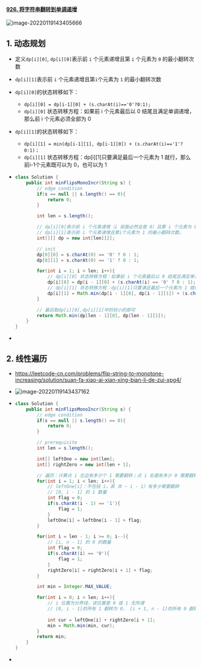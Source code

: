 #### [926. 将字符串翻转到单调递增](https://leetcode-cn.com/problems/flip-string-to-monotone-increasing/)

![image-20220119143405666](https://raw.githubusercontent.com/TWDH/Leetcode-From-Zero/pictures/img/image-20220119143405666.png)

## 1. 动态规划

- 定义`dp[i][0]`, `dp[i][0]`表示前 `i` 个元素递增且第 `i` 个元素为 `0` 的最小翻转次数

- `dp[i][1]`表示前 `i` 个元素递增且第`i`个元素为 `1` 的最小翻转次数

- `dp[i][0]`的状态转移如下：

  - `dp[i][0] = dp[i-1][0] + (s.charAt(i)=='0'?0:1);`
  - `dp[i][0]` 状态转移方程：如果前 i 个元素最后以 0 结尾且满足单调递增，那么前 i 个元素必须全部为 0

- `dp[i][1]`的状态转移如下：

  - `dp[i][1] = min(dp[i-1][1], dp[i-1][0]) + (s.charAt(i)=='1'?0:1)；`
  - `dp[i][1]` 状态转移方程：dp[i][1]只要满足最后一个元素为 1 就行，那么前i-1个元素既可以为 0，也可以为 1

- ```java
  class Solution {
      public int minFlipsMonoIncr(String s) {
          // edge condition
          if(s == null || s.length() == 0){
              return 0;
          }
  
          int len = s.length();
  
          // dp[i][0]表示前 i 个元素递增（i 前面必然全是 0）且第 i 个元素为 0 的最小翻转次数，
          // dp[i][1]表示前 i 个元素递增且第i个元素为 1 的最小翻转次数。
          int[][] dp = new int[len][2];
  
          // init
          dp[0][0] = s.charAt(0) == '0' ? 0 : 1;
          dp[0][1] = s.charAt(0) == '1' ? 0 : 1;
  
          for(int i = 1; i < len; i++){
              // dp[i][0] 状态转移方程：如果前 i 个元素最后以 0 结尾且满足单调递增，那么前 i 个元素必须全部为 0
              dp[i][0] = dp[i - 1][0] + (s.charAt(i) == '0' ? 0 : 1);
              // dp[i][1] 状态转移方程：dp[i][1]只要满足最后一个元素为 1 就行，那么前i-1个元素既可以为 0，也可以为 1
              dp[i][1] = Math.min(dp[i - 1][0], dp[i - 1][1]) + (s.charAt(i) == '1' ? 0 : 1); 
          }
  
          // 最后取dp[i][0],dp[i][1]中的较小的即可
          return Math.min(dp[len - 1][0], dp[len - 1][1]);
      }
  }
  ```

- 

## 2. 线性遍历

- https://leetcode-cn.com/problems/flip-string-to-monotone-increasing/solution/suan-fa-xiao-ai-xian-xing-bian-li-de-zui-xpg4/

- ![image-20220119143437162](https://raw.githubusercontent.com/TWDH/Leetcode-From-Zero/pictures/img/image-20220119143437162.png)

- ```java
  class Solution {
      public int minFlipsMonoIncr(String s) {
          // edge condition
          if(s == null || s.length() == 0){
              return 0;
          }
  
          // prerequisite
          int len = s.length();
  
          int[] leftOne = new int[len];
          int[] rightZero = new int[len + 1];
  
          // 遍历：计算点 i 左边有多少个 1 需要翻转；点 i 右面有多少 0 需要翻转
          for(int i = 1; i < len; i++){
              // leftOne[i]：不包括 i，其（0 ~ i - 1）有多少需要翻转
              // [0, i - 1] 的 1 数量
              int flag = 0;
              if(s.charAt(i - 1) == '1'){
                  flag = 1;
              }
              leftOne[i] = leftOne[i - 1] + flag;
          } 
  
          for(int i = len - 1; i >= 0; i--){
              // [i, n - 1] 的 0 的数量
              int flag = 0;
              if(s.charAt(i) == '0'){
                  flag = 1;
              }
              rightZero[i] = rightZero[i + 1] + flag;
          }
  
          int min = Integer.MAX_VALUE;
  
          for(int i = 0; i < len; i++){
              // i 位置为分界线，该位置是 0 或 1 无所谓
              // [0, i - 1]的所有 1 翻转为 0， [i + 1, n - 1]的所有 0 翻转为 1
              
              int cur = leftOne[i] + rightZero[i + 1];
              min = Math.min(min, cur);
          }
          return min;
      }
  }
  ```

- 